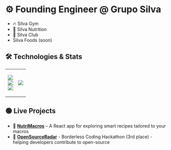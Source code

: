 # ⚙️ Founding Engineer @ Grupo Silva

- ️‍🔥 Silva Gym
- 🍑 Silva Nutrition
- 🧡 Silva Club
- Silva Foods (soon)

## 🛠 Technologies & Stats 

<table style="border-collapse: collapse; border: none; width: 100%;">
<tr>
  <!-- Tech Stack) -->
  <td valign="middle" align="center" style="border: none;">
    <p align="center">
      <img src="https://skillicons.dev/icons?i=js,ts,react,tailwind"><br>
      <img src="https://skillicons.dev/icons?i=nodejs,express,next,python,postgresql"><br>
        <img src="https://skillicons.dev/icons?i=git,githubactions,firebase,supabase,docker,aws">
    </p>
  </td>

  <!-- GitHub Stats -->
  <td valign="middle" align="center" style="border: none;">
    <img src="https://github-readme-stats.vercel.app/api?username=enricosaito&show_icons=true&theme=tokyonight">
  </td>
</tr>
</table>

## 🟢 Live Projects

- 🍉 [**NutriMacros**](https://macro-calculator-e0c96.web.app/) – A React app for exploring smart recipes tailored to your macros
- 📡 [**OpenSourceRadar**](https://open-source-radar.web.app/) - Borderless Coding Hackathon (3rd place) - helping developers contribute to open-source
